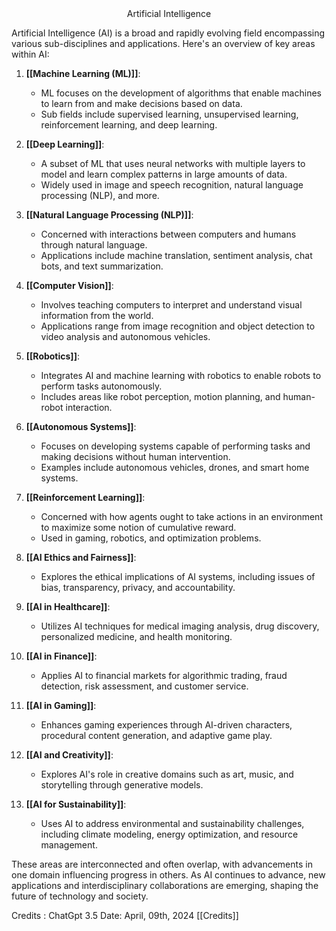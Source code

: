 <center> Artificial Intelligence </center>

Artificial Intelligence (AI) is a broad and rapidly evolving field encompassing various sub-disciplines and applications. Here's an overview of key areas within AI:

1. **[[Machine Learning (ML)]]**:
   - ML focuses on the development of algorithms that enable machines to learn from and make decisions based on data.
   - Sub fields include supervised learning, unsupervised learning, reinforcement learning, and deep learning.

2. **[[Deep Learning]]**:
   - A subset of ML that uses neural networks with multiple layers to model and learn complex patterns in large amounts of data.
   - Widely used in image and speech recognition, natural language processing (NLP), and more.

3. **[[Natural Language Processing (NLP)]]**:
   - Concerned with interactions between computers and humans through natural language.
   - Applications include machine translation, sentiment analysis, chat bots, and text summarization.

4. **[[Computer Vision]]**:
   - Involves teaching computers to interpret and understand visual information from the world.
   - Applications range from image recognition and object detection to video analysis and autonomous vehicles.

5. **[[Robotics]]**:
   - Integrates AI and machine learning with robotics to enable robots to perform tasks autonomously.
   - Includes areas like robot perception, motion planning, and human-robot interaction.

6. **[[Autonomous Systems]]**:
   - Focuses on developing systems capable of performing tasks and making decisions without human intervention.
   - Examples include autonomous vehicles, drones, and smart home systems.

7. **[[Reinforcement Learning]]**:
   - Concerned with how agents ought to take actions in an environment to maximize some notion of cumulative reward.
   - Used in gaming, robotics, and optimization problems.

8. **[[AI Ethics and Fairness]]**:
   - Explores the ethical implications of AI systems, including issues of bias, transparency, privacy, and accountability.

9. **[[AI in Healthcare]]**:
   - Utilizes AI techniques for medical imaging analysis, drug discovery, personalized medicine, and health monitoring.

10. **[[AI in Finance]]**:
    - Applies AI to financial markets for algorithmic trading, fraud detection, risk assessment, and customer service.

11. **[[AI in Gaming]]**:
    - Enhances gaming experiences through AI-driven characters, procedural content generation, and adaptive game play.

12. **[[AI and Creativity]]**:
    - Explores AI's role in creative domains such as art, music, and storytelling through generative models.

13. **[[AI for Sustainability]]**:
    - Uses AI to address environmental and sustainability challenges, including climate modeling, energy optimization, and resource management.

These areas are interconnected and often overlap, with advancements in one domain influencing progress in others. As AI continues to advance, new applications and interdisciplinary collaborations are emerging, shaping the future of technology and society.

Credits : ChatGpt 3.5 Date: April, 09th, 2024 [[Credits]]